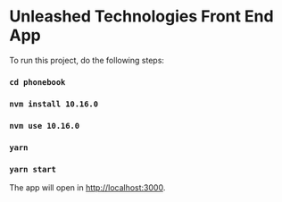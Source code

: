 # Unleashed Technologies Front End App

To run this project, do the following steps:
### `cd phonebook`
### `nvm install 10.16.0`
### `nvm use 10.16.0`
### `yarn`
### `yarn start`

The app will open in [http://localhost:3000](http://localhost:3000).
#